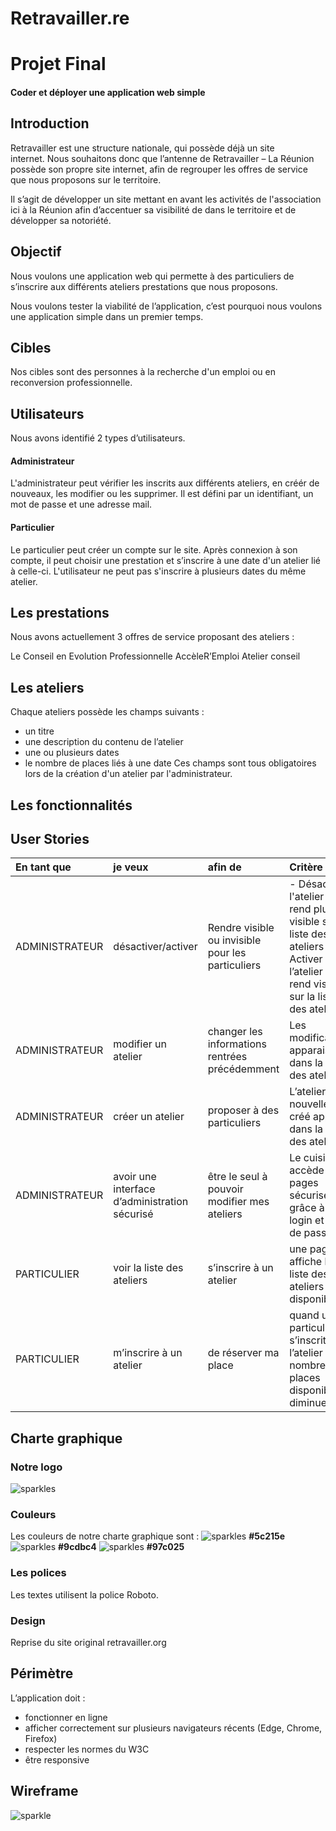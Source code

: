 # Retravailler.re
 
# Projet Final

#### Coder et déployer une application web simple

## Introduction


Retravailler est une structure nationale, qui possède déjà un site internet. Nous souhaitons donc que l’antenne de Retravailler – La Réunion possède son propre site internet, afin de regrouper les offres de service que nous proposons sur le territoire.   


Il s’agit de développer un site mettant en avant les activités de l'association ici à la Réunion afin d’accentuer sa visibilité de dans le territoire et de développer sa notoriété.

## Objectif

Nous voulons une application web qui permette à des particuliers de s’inscrire aux différents ateliers  prestations que nous proposons.

Nous voulons tester la viabilité de l’application, c’est pourquoi nous voulons une application simple dans un premier temps.


## Cibles

Nos cibles sont des personnes à la recherche d'un emploi ou en reconversion professionnelle.


## Utilisateurs

Nous avons identifié 2 types d’utilisateurs.

#### Administrateur

L'administrateur peut vérifier les inscrits aux différents ateliers, en créér de nouveaux, les modifier ou les supprimer.
Il est défini par un identifiant, un mot de passe et une adresse mail.

#### Particulier

Le particulier peut créer un compte sur le site.
Après connexion à son compte, il peut choisir une prestation et s’inscrire à une date d'un atelier lié à celle-ci.
L'utilisateur ne peut pas s'inscrire à plusieurs dates du même atelier.

## Les prestations

Nous avons actuellement 3 offres de service proposant des ateliers :

Le Conseil en Evolution Professionnelle
AccèleR’Emploi
Atelier conseil 


## Les ateliers

Chaque ateliers possède les champs suivants :

- un titre
- une description du contenu de l’atelier
- une ou plusieurs dates
- le nombre de places liés à une date
Ces champs sont tous obligatoires lors de la création d'un atelier par l'administrateur.


## Les fonctionnalités
## User Stories 

| En tant que    | je veux                      | afin de                                           | Critère                                         |                  
| :--------------| :----------------------------| :-------------------------------------------------| :------------------------------------------------------------|
|  ADMINISTRATEUR   | désactiver/activer           | Rendre visible ou invisible pour les particuliers |- Désactiver l'atelier ne rend plus visible sur la liste des ateliers  - Activer l’atelier le rend visible sur la liste des ateliers |
|   ADMINISTRATEUR    |modifier un atelier           |changer les informations rentrées précédemment     |Les modifications apparaissent dans la liste des ateliers      |
|   ADMINISTRATEUR    | créer un atelier             |proposer à des particuliers                        |L’atelier nouvellement créé apparaît dans la liste des ateliers|
|   ADMINISTRATEUR   |avoir une interface d’administration sécurisé|être le seul à pouvoir modifier mes ateliers|Le cuisinier accède aux pages sécurisées grâce à un login et mot de passe.|
|  PARTICULIER   |voir la liste des ateliers    |s’inscrire à un atelier                            |une page qui affiche la liste des ateliers disponibles         |
|  PARTICULIER   |m’inscrire à un atelier       |de réserver ma place     |quand un particulier s’inscrit à l’atelier le nombre de places disponibles diminue|



## Charte graphique

### Notre logo

![sparkles](src/ressources/img/logo-RW-reunion.png)

### Couleurs

Les couleurs de notre charte graphique sont :
![sparkles](src/ressources/couleurs.png)
**#5c215e**
![sparkles](src/ressources/couleurs.png)
**#9cdbc4**
![sparkles](src/ressources/couleurs.png)
**#97c025**

### Les polices

Les textes utilisent la police Roboto.

### Design

Reprise du site original retravailler.org


## Périmètre

L’application doit :

- fonctionner en ligne
- afficher correctement sur plusieurs navigateurs récents (Edge, Chrome, Firefox)
- respecter les normes du W3C
- être responsive

## Wireframe

![sparkle](https://www.figma.com/file/8RBqhXedE9nQOmToRk6Iau/Retravailler.re?node-id=8%3A0)




















